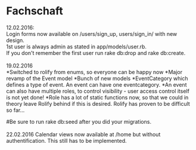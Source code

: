 # Fachschaft

12.02.2016: <br>
            Login forms now available on /users/sign_up, users/sign_in/ with new design.<br>
            1st user is always admin as stated in app/models/user.rb.<br>
            If you don't remember the first user run rake db:drop and rake db:create.<br><br>
19.02.2016 <br>
*Switched to rolify from enums, so everyone can be happy now
*Major revamp of the Event model
*Bunch of new models
*EventCategory which defines a type of event. An event can have one eventcategory.
*An event can also have multiple roles, to control visibility - user access control itself is not yet done!
*Role has a lot of static functions now, so that we could in theory leave Rolify behind if this is desired. Rolify has
proven to be difficult so far...

#Be sure to run rake db:seed after you did your migrations.
<br><br>
22.02.2016
Calendar views now available at /home but without authentification. This still has to be implemented.

